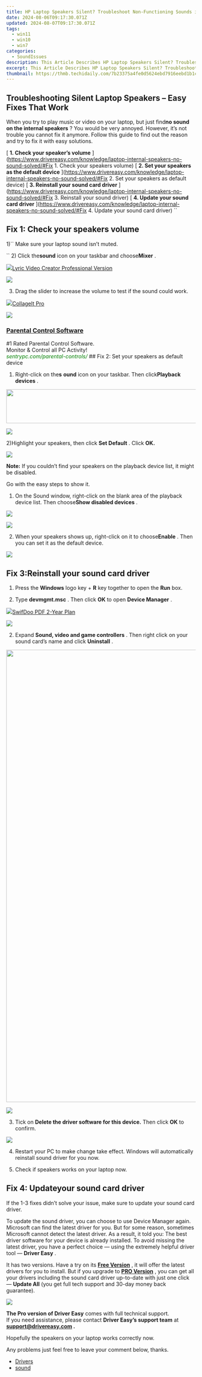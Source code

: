 ```yaml
---
title: HP Laptop Speakers Silent? Troubleshoot Non-Functioning Sounds in Windows 10
date: 2024-08-06T09:17:30.071Z
updated: 2024-08-07T09:17:30.071Z
tags:
  - win11
  - win10
  - win7
categories:
  - SoundIssues
description: This Article Describes HP Laptop Speakers Silent? Troubleshoot Non-Functioning Sounds in Windows 10
excerpt: This Article Describes HP Laptop Speakers Silent? Troubleshoot Non-Functioning Sounds in Windows 10
thumbnail: https://thmb.techidaily.com/7b23375a4fe0d5624ebd7916eebd1b1cd35125f11689279abfa2fa088d107ba8.jpg
---
```


## Troubleshooting Silent Laptop Speakers – Easy Fixes That Work

When you try to play music or video on your laptop, but just find**no sound on the internal speakers** ? You would be very annoyed. However, it’s not trouble you cannot fix it anymore. Follow this guide to find out the reason and try to fix it with easy solutions.

[ **1\. Check your speaker’s volume** ](<https://www.drivereasy.com/knowledge/laptop-internal-speakers-no-sound-solved/#Fix> 1. Check your speakers volume)
[ **2\. Set your speakers as the default device** ](<https://www.drivereasy.com/knowledge/laptop-internal-speakers-no-sound-solved/#Fix> 2. Set your speakers as default device)
[ **3\. Reinstall your sound card driver** ](<https://www.drivereasy.com/knowledge/laptop-internal-speakers-no-sound-solved/#Fix> 3. Reinstall your sound driver)
[ **4\. Update your sound card driver** ](<https://www.drivereasy.com/knowledge/laptop-internal-speakers-no-sound-solved/#Fix> 4. Update your sound card driver) ``

## Fix 1: Check your speakers volume

 1)`` Make sure your laptop sound isn’t muted.

`` 2) Click the**sound** icon on your taskbar and choose**Mixer** .

<!-- affiliate ads begin -->
<a href="https://secure.2checkout.com/order/checkout.php?PRODS=11224199&QTY=1&AFFILIATE=108875&CART=1"><img src="https://secure.avangate.com/images/merchant/e09fdffe648a30658a9657bbed7b2388/products/copy_boxshot_lyricvideo.png" border="0">Lyric Video Creator Professional Version</a>
<!-- affiliate ads end -->
![](https://images.drivereasy.com/wp-content/uploads/2017/03/1-17.jpg)

 3) Drag the slider to increase the volume to test if the sound could work.

<!-- affiliate ads begin -->
<a href="https://secure.2checkout.com/order/checkout.php?PRODS=4530091&QTY=1&AFFILIATE=108875&CART=1"><img src="https://www.pearlmountainsoft.com/n_img/product/cit_win/banScrn.jpg" border="0">CollageIt Pro</a>
<!-- affiliate ads end -->
![](https://images.drivereasy.com/wp-content/uploads/2017/03/4-22.png)

<!-- affiliate ads begin -->
<h3 id="200610"><a href="https://sentrypc.7eer.net/c/5597632/200610/3022">Parental Control Software</a></h3>
<span class="text-ad-content">
	#1 Rated Parental Control Software.<br/>
	Monitor & Control all PC Activity!<br/>
		<cite style="color:green">sentrypc.com/parental-controls/</cite>
	</span><img height="0" width="0" src="https://sentrypc.7eer.net/i/5597632/200610/3022" style="position:absolute;visibility:hidden;" border="0" />
<!-- affiliate ads end -->
## Fix 2: Set your speakers as default device

 1) Right-click on the**s** **ound** icon on your taskbar. Then click**Playback devices** .

<!-- affiliate ads begin -->
<a href="https://vapordna.pxf.io/c/5597632/1494880/17238" target="_top" id="1494880"><img src="//a.impactradius-go.com/display-ad/17238-1494880" border="0" alt="" width="728" height="90"/></a><img height="0" width="0" src="https://imp.pxf.io/i/5597632/1494880/17238" style="position:absolute;visibility:hidden;" border="0" />
<!-- affiliate ads end -->
![](https://images.drivereasy.com/wp-content/uploads/2017/03/1-15.jpg)

 2)Highlight your speakers, then click **Set Default** . Click **OK.**

![](https://images.drivereasy.com/wp-content/uploads/2017/03/5-7.jpg)

**Note:**  If you couldn’t find your speakers on the playback device list, it might be disabled.

Go with the easy steps to show it.

 1) On the Sound window, right-click on the blank area of the playback device list. Then choose**Show disabled devices** .

<!-- affiliate ads begin -->
<a href="https://store.advancedwebranking.com/order/checkout.php?PRODS=4715051&QTY=1&AFFILIATE=108875&CART=1"><img src="https://secure.avangate.com/images/merchant/14edc6ebfdae2e23bbed83d67f50e983/products/33_awr%20logo.png" border="0"></a>
<!-- affiliate ads end -->
![](https://images.drivereasy.com/wp-content/uploads/2017/03/6-11.jpg)

 2) When your speakers shows up, right-click on it to choose**Enable** . Then you can set it as the default device.

![](https://images.drivereasy.com/wp-content/uploads/2017/03/7-7.jpg)

## Fix 3:**Reinstall your sound card driver**

1) Press the **Windows** logo key + **R** key together to open the **Run** box.

2) Type **devmgmt.msc** . Then click **OK** to open **Device Manager** .

<!-- affiliate ads begin -->
<a href="https://purchase.swifdoo.com/order/checkout.php?PRODS=40002580&QTY=1&AFFILIATE=108875&CART=1"><img src="https://secure.avangate.com/images/merchant/8b932759a5a04ddb34bf79e3f9072e4b/products/3_Product%20box%20white-1024x1024.png" border="0">SwifDoo PDF 2-Year Plan</a>
<!-- affiliate ads end -->
![](https://images.drivereasy.com/wp-content/uploads/2017/03/5-6.jpg)

2) Expand **Sound, video and game controllers** . Then right click on your sound card’s name and click **Uninstall** .

<!-- affiliate ads begin -->
<a href="https://ukaidot.sjv.io/c/5597632/1793237/19578" target="_top" id="1793237"><img src="//a.impactradius-go.com/display-ad/19578-1793237" border="0" alt="" width="1200" height="1200"/></a><img height="0" width="0" src="https://imp.pxf.io/i/5597632/1793237/19578" style="position:absolute;visibility:hidden;" border="0" />
<!-- affiliate ads end -->
![](https://images.drivereasy.com/wp-content/uploads/2017/03/6-10.jpg)

3) Tick on **Delete the driver software for this device.** Then click **OK** to confirm.

![](https://images.drivereasy.com/wp-content/uploads/2017/03/7-9.jpg)

 4) Restart your PC to make change take effect. Windows will automatically reinstall sound driver for you now.

 5) Check if speakers works on your laptop now.

## Fix 4: Update**your sound card driver**

 If the 1-3 fixes didn’t solve your issue, make sure to update your sound card driver.

 To update the sound driver, you can choose to use Device Manager again. Microsoft can find the latest driver for you. But for some reason, sometimes Microsoft cannot detect the latest driver. As a result, it told you: The best driver software for your device is already installed. To avoid missing the latest driver, you have a perfect choice — using the extremely helpful driver tool — **Driver Easy** .

It has two versions. Have a try on its **[Free Version](https://tools.techidaily.com/drivereasy/download/)**  , it will offer the latest drivers for you to install. But if you upgrade to **[PRO Version](https://tools.techidaily.com/drivereasy/download/)**  , you can get all your drivers including the sound card driver up-to-date with just one click — **Update All** (you get full tech support and 30-day money back guarantee).

![](https://images.drivereasy.com/wp-content/uploads/2017/03/8-5.jpg)

**The Pro version of Driver Easy** comes with full technical support.  
 If you need assistance, please contact **Driver Easy’s support team** at **[support@drivereasy.com](https://tools.techidaily.com/drivereasy/download/) .**

Hopefully the speakers on your laptop works correctly now.

Any problems just feel free to leave your comment below, thanks.

* [Drivers](https://tools.techidaily.com/drivereasy/download/)
* [sound](https://tools.techidaily.com/drivereasy/download/)

<ins class="adsbygoogle"
     style="display:block"
     data-ad-format="autorelaxed"
     data-ad-client="ca-pub-7571918770474297"
     data-ad-slot="1223367746"></ins>



<ins class="adsbygoogle"
     style="display:block"
     data-ad-client="ca-pub-7571918770474297"
     data-ad-slot="8358498916"
     data-ad-format="auto"
     data-full-width-responsive="true"></ins>

